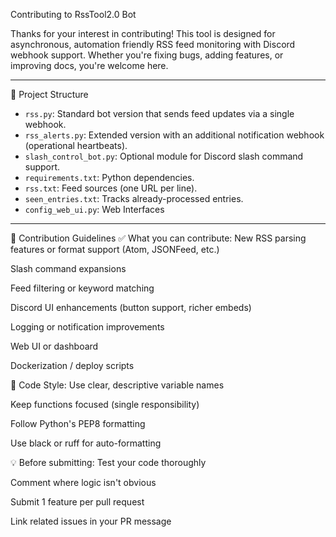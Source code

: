  Contributing to RssTool2.0 Bot

Thanks for your interest in contributing! This tool is designed for asynchronous, automation friendly RSS feed monitoring with Discord webhook support. Whether you're fixing bugs, adding features, or improving docs, you're welcome here.

---

🧰 Project Structure

- `rss.py`: Standard bot version that sends feed updates via a single webhook.
- `rss_alerts.py`: Extended version with an additional notification webhook (operational heartbeats).
- `slash_control_bot.py`: Optional module for Discord slash command support.
- `requirements.txt`: Python dependencies.
- `rss.txt`: Feed sources (one URL per line).
- `seen_entries.txt`: Tracks already-processed entries.
- `config_web_ui.py`: Web Interfaces
---

📐 Contribution Guidelines
✅ What you can contribute:
New RSS parsing features or format support (Atom, JSONFeed, etc.)

Slash command expansions

Feed filtering or keyword matching

Discord UI enhancements (button support, richer embeds)

Logging or notification improvements

Web UI or dashboard

Dockerization / deploy scripts

🧼 Code Style:
Use clear, descriptive variable names

Keep functions focused (single responsibility)

Follow Python's PEP8 formatting

Use black or ruff for auto-formatting

💡 Before submitting:
Test your code thoroughly

Comment where logic isn't obvious

Submit 1 feature per pull request

Link related issues in your PR message
